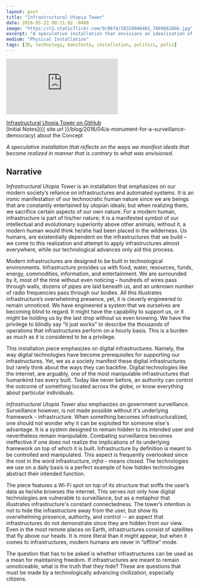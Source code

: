 ```yaml
---
layout: post
title: "Infrastructural Utopia Tower"
date: 2016-05-22 00:11:02 -0400
image: "https://c1.staticflickr.com/9/8674/28310046481_76696628b6.jpg"
excerpt: "A speculative installation that envisions an idealization of digital infrastructure. In practice, it is a surveilled information-sniffing Raspberry Pi wi-fi hotspot."
medium: "Physical Installation"
tags: [3D, technology, manifesto, installation, politics, polis]
---
```


<iframe src="https://player.vimeo.com/video/166409996?color=9CBEF2"  frameborder="0" webkitallowfullscreen mozallowfullscreen allowfullscreen></iframe>

[Infrastructural Utopia Tower on GitHub](https://github.com/mbrav/InfrastructuralUtopiaTower)  
[Initial Notes]({{ site.url }}/blog/2016/04/a-monument-for-a-surveillance-democracy) about the Concept

*A speculative installation that reflects on the ways we manifest ideals that become realized in manner that is contrary to what was envisioned.*

## Narrative

*Infrastructural Utopia Tower* is an installation that emphasizes on our modern society’s reliance on infrastructures and automated systems. It is an ironic manifestation of our technocratic human nature since we are beings that are constantly entertained by utopian ideals; but when realizing them, we sacrifice certain aspects of our own nature. For a modern human, infrastructure is part of his/her nature; it is a manifested symbol of our intellectual and evolutionary superiority above other animals; without it, a modern human would think he/she had been placed in the wilderness. Us humans, are existentially dependent on the infrastructures that we build – we come to this realization and attempt to apply infrastructures almost everywhere, while our technological advances only aid this process.

Modern infrastructures are designed to be built in technological environments. Infrastructure provides us with food, water, resources, funds, energy, commodities, information, and entertainment. We are surrounded by it, most of the time without even noticing – hundreds of wires pass through walls, dozens of pipes are laid beneath us, and an unknown number of radio frequencies pass through our bodies. All this illustrates infrastructure’s overwhelming presence, yet, it is cleverly engineered to remain unnoticed. We have engineered a system that we ourselves are becoming blind to regard. It might have the capability to support us, or it might be holding us by the last drop without us even knowing. We have the privilege to blindly say “it just works” to describe the thousands of operations that infrastructures perform on a hourly basis. This is a burden as much as it is considered to be a privilege.

This installation piece emphasizes on digital infrastructures. Namely, the way digital technologies have become prerequisites for supporting our infrastructures. Yet, we as a society manifest these digital infrastructures but rarely think about the ways they can backfire. Digital technologies like the internet, are arguably, one of the most manipulable infrastructures that humankind has every built. Today like never before, an authority can control the outcome of something located across the globe, or know everything about particular individuals.

*Infrastructural Utopia Tower* also emphasizes on government surveillance. Surveillance however, is not made possible without it's underlying framework - infrastructure. When something becomes infrastructuralized, one should not wonder why it can be exploited for someone else's advantage. It is a system designed to remain hidden to its intended user and nevertheless remain manipulable. Combating surveillance becomes ineffective if one does not realize the implications of its underlying framework on top of which it is built. Infrastructure by definition is meant to be controlled and manipulated. This aspect is frequently overlooked since the root in the word infrastructure, *infra*  - means closed. The technologies we use on a daily basis is a perfect example of how hidden technologies abstract their intended function.

<!-- *Infrastructural Utopia Tower* is an infrastructure, the way it was built reflects this aspect. The way it was realized however, is unlike its intended utopian model. It was meant to stand like its 3D model, manifesting the ideals that have had the potential to be realized. This realization did not happen, and the existence of the ideal did not go beyond a 3D model that flickers on a computer screen. What has been realized however, is an anti-utopian realization of infrastructure within the tower. The structure transformed into a breeding ground for humankind to infrastructialize as much estate that nature can provide. The outcome is an anti-utopian looking tower that reflects this human characteristic. -->

The piece features a Wi-Fi spot on top of its structure that sniffs the user’s data as he/she browses the internet. This serves not only how digital technologies are vulnerable to surveillance, but as a metaphor that illustrates infrastructure's constant connectedness. The tower’s intention is not to hide the infrastructure away from the user, but show its overwhelming presence, authority, and control -- an aspect that infrastructures do not demonstrate since they are hidden from our view. Even in the most remote places on Earth, infrastructures consist of satellites that fly above our heads. It is more literal than it might appear, but when it comes to infrastructures, modern humans are never in “offline” mode.

The question that has to be asked is whether infrastructures can be used as a mean for maintaining freedom. If infrastructures are meant to remain unnoticeable, what is the truth that they hide? These are questions that must be made by a technologically advancing civilization, especially citizens.
